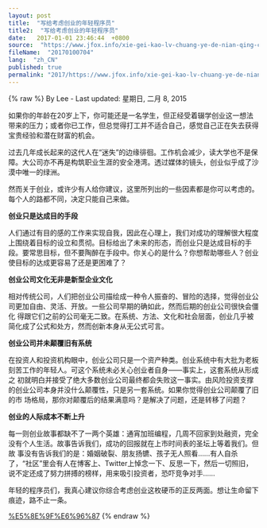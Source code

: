 ```yaml
---
layout: post
title:  "写给考虑创业的年轻程序员"
title2:  "写给考虑创业的年轻程序员"
date:   2017-01-01 23:46:44  +0800
source:  "https://www.jfox.info/xie-gei-kao-lv-chuang-ye-de-nian-qing-cheng-xu-yuan.html"
fileName:  "20170100704"
lang:  "zh_CN"
published: true
permalink: "2017/https://www.jfox.info/xie-gei-kao-lv-chuang-ye-de-nian-qing-cheng-xu-yuan.html"
---
```

{% raw %}
By Lee - Last updated: 星期日, 二月 8, 2015

如果你的年龄在20岁上下，你可能还是一名学生，但正经受着辍学创业这一想法带来的压力；或者你已工作，但总觉得打工并不适合自己，感觉自己正在失去获得宝贵经验和潜在财富的机会。

过去几年成长起来的这代人在“迷失”的边缘徘徊。工作机会减少，读大学也不是保障。大公司亦不再是构筑职业生涯的安全港湾。透过媒体的镜头，创业似乎成了沙漠中唯一的绿洲。

然而关于创业，或许少有人给你建议，这里所列出的一些因素都是你可以考虑的。每个人的路都不同，决定只能自己来做。

**创业只是达成目的手段**

人们通过有目的感的工作来实现自我，因此在心理上，我们对成功的理解很大程度上围绕着目标的设立和贯彻。目标给出了未来的形态，而创业只是达成目标的手段。要常思目标，但不要陶醉在手段中。你关心的是什么？你想帮助哪些人？创业使目标的达成更容易了还是更困难了？

**创业公司文化无非是新型企业文化**

相对传统公司，人们把创业公司描绘成一种令人振奋的、冒险的选择，觉得创业公司更加自由、灵活、开放。一些公司早期的确如此，然而后期的创业公司很快会僵化 得跟它们之前的公司毫无二致。在系统、方法、文化和社会层面，创业几乎被简化成了公式和处方，然而创新本身从无公式可言。

**创业公司并未颠覆旧有系统**

在投资人和投资机构眼中，创业公司只是一个资产种类。创业系统中有大批为老板刻苦工作的年轻人。可这个系统未必关心创业者自身——事实上，这套系统从形成之 初就明白并接受了绝大多数创业公司最终都会失败这一事实。由风险投资支撑的创业公司本身并没什么颠覆性，只是另一套系统。如果你觉得创业公司颠覆了旧的市 场格局，那你对颠覆后的结果满意吗？是解决了问题，还是转移了问题？

**创业的人际成本不断上升**

每一则创业故事都缺不了一两个英雄：通宵加班编程，几周不回家到处融资，完全没有个人生活。故事告诉我们，成功的回报就在上市时间表的圣坛上等着我们。但故 事没有告诉我们的是：婚姻破裂、朋友扬镳、孩子无人照看……有人自杀了，“社区”里会有人在博客上、Twitter上悼念一下、反思一下，然后一切照旧， 说不定还成了努力拼搏的榜样，用来吸引投资者，恐吓竞争对手……

年轻的程序员们，我真心建议你综合考虑创业这枚硬币的正反两面。想让生命留下痕迹，路不止一条。

[%E5%8E%9F%E6%96%87](https://www.jfox.info/go.php?url=http://www.jfox.info/url.php?_v=v4&amp;_src=&amp;isencode=1&amp;content=dGltZT0xNDIzMzY1MTk0MzgxJnVybD1odHRwJTNBJTJGJTJGd3d3LnBocGZlbnNpLmNvbSUyRmFydGljbGUlMkYyMDE0MDYxMSUyRjMyNzYuaHRtbA==)
{% endraw %}
